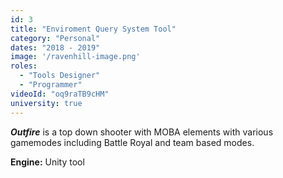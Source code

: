 ```yaml
---
id: 3
title: "Enviroment Query System Tool"
category: "Personal"
dates: "2018 - 2019"
image: '/ravenhill-image.png'
roles: 
  - "Tools Designer"
  - "Programmer"
videoId: "oq9raTB9cHM"
university: true
---
```

***Outfire*** is a top down shooter with MOBA elements with various gamemodes including Battle Royal and team based modes.

**Engine:** Unity tool